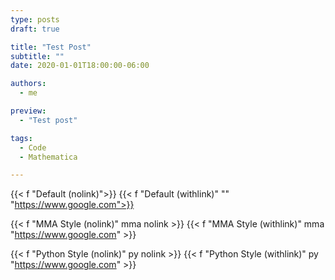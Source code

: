 ```yaml
---
type: posts
draft: true

title: "Test Post"
subtitle: ""
date: 2020-01-01T18:00:00-06:00

authors:
  - me

preview:
  - "Test post"

tags:
  - Code
  - Mathematica

---
```


{{< f "Default (nolink)">}}
{{< f "Default (withlink)" "" "https://www.google.com">}}


{{< f "MMA Style (nolink)" mma nolink >}} 
{{< f "MMA Style (withlink)" mma "https://www.google.com" >}} 

{{< f "Python Style (nolink)" py nolink >}} 
{{< f "Python Style (withlink)" py "https://www.google.com" >}} 
